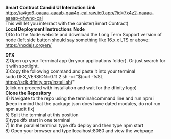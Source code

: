 **Smart Contract Candid UI Interaction Link**<br/>
https://a4gq6-oaaaa-aaaab-qaa4q-cai.raw.ic0.app/?id=7x4z2-naaaa-aaaap-qhwnq-cai
<br/>
This will let you interract with the canister(Smart Contract)<br/>
**Local Deployment Instructions**
**Node**
<br/>
1)Go to the Node website and download the Long Term Support version of node (left side button should say something like 16.x.x LTS or above:
https://nodejs.org/en/ <br/>


**DFX**<br/>
2)Open up your Terminal app (In your applications folder). Or just search for it with spotlight.
<br/>
3)Copy the following command and paste it into your terminal
<br/>
sudo DFX_VERSION=0.11.2 sh -ci "$(curl -fsSL https://sdk.dfinity.org/install.sh)"
<br/>
(click on proceed with installation and wait for the dfinity logo)
<br/>
**Clone the Repository**
<br/>
4) Navigate to the repo using the terminal/command line and run npm i (keep in mind that the package.json does have dated modules, do not run npm audit fix)
<br/>
5)  Split the terminal at this position
<br/>
6)type dfx start in one terminal
<br/>
7) In the parallel terminal type dfx deploy and then type npm start
<br/>
8) Open your browser and type localhost:8080 and view the webpage
<br/>
